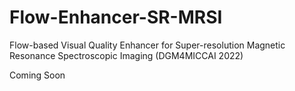 # Flow-Enhancer-SR-MRSI
Flow-based Visual Quality Enhancer for Super-resolution Magnetic Resonance Spectroscopic Imaging (DGM4MICCAI 2022)

Coming Soon

